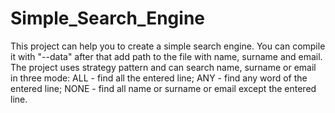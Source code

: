 # Simple_Search_Engine
This project can help you to create a simple search engine. 
You can compile it with "--data" after that add path to the file with name, surname and email.
The project uses strategy pattern and can search name, surname or email in three mode:
ALL - find all the entered line;
ANY - find any word of the entered line;
NONE - find all name or surname or email except the entered line.
